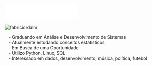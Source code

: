 <img src="svg/headline.svg"></img>
<div>

<p align="left"> <img src="https://komarev.com/ghpvc/?username=fabriciordalm" alt="fabriciordalm" /> </p>

<div align="center">

</div>

&nbsp;&nbsp;&nbsp;- Graduando em Análise e Desenvolvimento de Sistemas\
&nbsp;&nbsp;&nbsp;- Atualmente estudando conceitos estatísticos\
&nbsp;&nbsp;&nbsp;- Em Busca de uma Oportunidade\
&nbsp;&nbsp;&nbsp;- Utilizo Python, Linux, SQL\
&nbsp;&nbsp;&nbsp;- Interessado em dados, desenvolvimento, música, política, futebol
 
 <!-- <details>
  <summary><b>Minhas Habilidades</b></summary>
  <br>
  <style="display: inline_block">
  <img alt="fabricio-Python" src="https://img.shields.io/badge/Python-14354C?style=for-the-badge&logo=python&logoColor=white">&nbsp;
  <img alt="fabricio-pandas" src="https://img.shields.io/badge/pandas-%23150458.svg?style=for-the-badge&logo=pandas&logoColor=white">&nbsp;
  <img alt="fabricio-numpy" src="https://img.shields.io/badge/numpy-%23013243.svg?style=for-the-badge&logo=numpy&logoColor=white">&nbsp;
  <img alt="fabricio-plotly" src="https://img.shields.io/badge/Plotly-%233F4F75.svg?style=for-the-badge&logo=plotly&logoColor=white">&nbsp;
  <img alt="fabricio-sqlite" src="https://img.shields.io/badge/SQLite-07405E?style=for-the-badge&logo=sqlite&logoColor=white">&nbsp;
  <img alt="fabricio-vscode" src="https://img.shields.io/badge/Visual_Studio_Code-0078D4?style=for-the-badge&logo=visual%20studio%20code&logoColor=white">&nbsp;
   <img alt="fabricio-jupyter" src="https://img.shields.io/badge/jupyter-%23FA0F00.svg?style=for-the-badge&logo=jupyter&logoColor=white">&nbsp;<br>
  <br>
   </details>
  
 <details>
  <summary><b>Meus Projetos</b></summary>
   <br/>
   <table align="center">
    <tr><td><b>Descrição</a></td><td><b>Link</a></td></tr>
  <tr><td>Uma análise sobre influência de um blog de uma marca x para que as pessoas venham a comprar produtos em algum momento</a></td><td>https://colab.research.google.com/drive/1cTFUItL-p_LimOw4fOSwvwkNwF5dZ_xT</a></td></tr/>
  <tr><td>Visualização relacionada ao Desmatamamento da Amazônia (2015-2021)</a></td><td>https://github.com/fabriciordalm/Desmatamento-na-Amazonia</a></td></tr/>
   </table>
   <br/> 
 </details> -->


